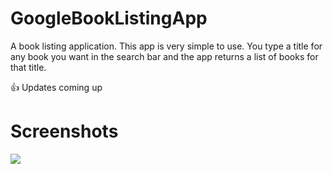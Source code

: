 # GoogleBookListingApp

A book listing application. This app is very simple to use. You type a title for any book you want in the search bar and the app returns a list of books for that title.


:+1: Updates coming up 

# Screenshots

![](images/you-picture.png)
